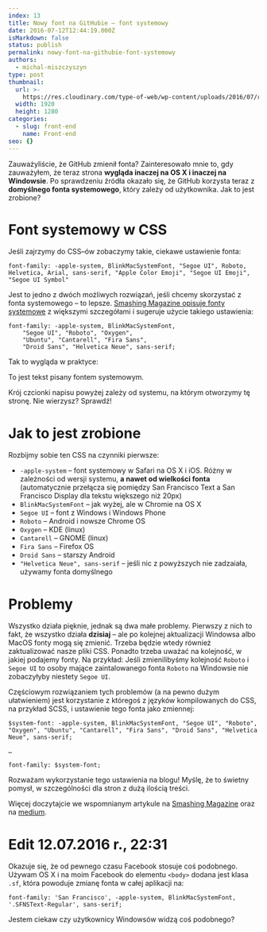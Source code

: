 ```yaml
---
index: 13
title: Nowy font na GitHubie – font systemowy
date: 2016-07-12T12:44:19.000Z
isMarkdown: false
status: publish
permalink: nowy-font-na-githubie-font-systemowy
authors:
  - michal-miszczyszyn
type: post
thumbnail:
  url: >-
    https://res.cloudinary.com/type-of-web/wp-content/uploads/2016/07/red-hands-woman-creative2.jpg
  width: 1920
  height: 1280
categories:
  - slug: front-end
    name: Front-end
seo: {}
---
```


Zauważyliście, że GitHub zmienił fonta? Zainteresowało mnie to, gdy zauważyłem, że teraz strona <strong>wygląda inaczej na OS X i inaczej na Windowsie</strong>. Po sprawdzeniu źródła okazało się, że GitHub korzysta teraz z <strong>domyślnego fonta systemowego</strong>, który zależy od użytkownika. Jak to jest zrobione?</p>

<h1 id="fontsystemowywcss">Font systemowy w CSS</h1>

Jeśli zajrzymy do CSS–ów zobaczymy takie, ciekawe ustawienie fonta:

<pre><code class="language-css">font-family: -apple-system, BlinkMacSystemFont, "Segoe UI", Roboto, Helvetica, Arial, sans-serif, "Apple Color Emoji", "Segoe UI Emoji", "Segoe UI Symbol"  
</code></pre>

Jest to jedno z dwóch możliwych rozwiązań, jeśli chcemy skorzystać z fonta systemowego – to lepsze. <a href="https://www.smashingmagazine.com/2015/11/using-system-ui-fonts-practical-guide/">Smashing Magazine opisuje fonty systemowe</a> z większymi szczegółami i sugeruje użycie takiego ustawienia:

<pre><code class="language-css">font-family: -apple-system, BlinkMacSystemFont,  
    "Segoe UI", "Roboto", "Oxygen", 
    "Ubuntu", "Cantarell", "Fira Sans", 
    "Droid Sans", "Helvetica Neue", sans-serif;
</code></pre>

Tak to wygląda w praktyce:

<p style='font-family: -apple-system, BlinkMacSystemFont, "Segoe UI", "Roboto", "Oxygen", "Ubuntu", "Cantarell", "Fira Sans", "Droid Sans", "Helvetica Neue", sans-serif;'>To jest tekst pisany fontem systemowym.</p>

Krój czcionki napisu powyżej zależy od systemu, na którym otworzymy tę stronę. Nie wierzysz? Sprawdź!

<h1 id="jaktojestzrobione">Jak to jest zrobione</h1>

Rozbijmy sobie ten CSS na czynniki pierwsze:

<ul>
<li><code>-apple-system</code> – font systemowy w Safari na OS X i iOS. Różny w zależności od wersji systemu, <strong>a nawet od wielkości fonta</strong> (automatycznie przełącza się pomiędzy San Francisco Text a San Francisco Display dla tekstu większego niż 20px)</li>
<li><code>BlinkMacSystemFont</code> – jak wyżej, ale w Chromie na OS X</li>
<li><code>Segoe UI</code> – font z Windows i Windows Phone</li>
<li><code>Roboto</code> – Android i nowsze Chrome OS</li>
<li><code>Oxygen</code> – KDE (linux)</li>
<li><code>Cantarell</code> – GNOME (linux)</li>
<li><code>Fira Sans</code> – Firefox OS</li>
<li><code>Droid Sans</code> – starszy Android</li>
<li><code>"Helvetica Neue", sans-serif</code> – jeśli nic z powyższych nie zadzaiała, używamy fonta domyślnego</li>
</ul>

<h1 id="problemy">Problemy</h1>

Wszystko działa pięknie, jednak są dwa małe problemy. Pierwszy z nich to fakt, że wszystko działa <strong>dzisiaj</strong> – ale po kolejnej aktualizacji Windowsa albo MacOS fonty mogą się zmienić. Trzeba będzie wtedy również zaktualizować nasze pliki CSS. Ponadto trzeba uważać na kolejność, w jakiej podajemy fonty. Na przykład: Jeśli zmienilibyśmy kolejność <code>Roboto</code> i <code>Segoe UI</code> to osoby mające zaintalowanego fonta <code>Roboto</code> na Windowsie nie zobaczyłyby niestety <code>Segoe UI</code>.

Częściowym rozwiązaniem tych problemów (a na pewno dużym ułatwieniem) jest korzystanie z któregoś z języków kompilowanych do CSS, na przykład SCSS, i ustawienie tego fonta jako zmiennej:

<pre><code class="language-scss">$system-font: -apple-system, BlinkMacSystemFont, "Segoe UI", "Roboto", "Oxygen", "Ubuntu", "Cantarell", "Fira Sans", "Droid Sans", "Helvetica Neue", sans-serif;

…

font-family: $system-font;  
</code></pre>

Rozważam wykorzystanie tego ustawienia na blogu! Myślę, że to świetny pomysł, w szczególności dla stron z dużą ilością treści.

Więcej doczytajcie we wspomnianym artykule na <a href="https://www.smashingmagazine.com/2015/11/using-system-ui-fonts-practical-guide/">Smashing Magazine</a> oraz na <a href="https://medium.com/design/system-shock-6b1dc6d6596f">medium</a>.

<h1 id="edit12072016r2231">Edit 12.07.2016 r., 22:31</h1>

Okazuje się, że od pewnego czasu Facebook stosuje coś podobnego. Używam OS X i na moim Facebook do elementu <code>&lt;body&gt;</code> dodana jest klasa <code>.sf</code>, która powoduje zmianę fonta w całej aplikacji na:

<pre><code class="language-css">font-family: 'San Francisco', -apple-system, BlinkMacSystemFont, '.SFNSText-Regular', sans-serif;  
</code></pre>

Jestem ciekaw czy użytkownicy Windowsów widzą coś podobnego?
